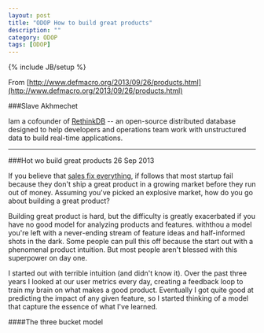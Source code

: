 ```yaml
---
layout: post
title: "ODOP How to build great products"
description: ""
category: ODOP
tags: [ODOP]
---
```

{% include JB/setup %}

From [http://www.defmacro.org/2013/09/26/products.html](http://www.defmacro.org/2013/09/26/products.html)

###Slave Akhmechet

Iam a cofounder of [RethinkDB](http://www.rethinkdb.com/) -- an open-source distributed database designed to help developers and operations team work with unstructured data to build real-time applications.

-----

###Hot wo build great products
26 Sep 2013

If you believe that [sales fix everything](http://www.defmacro.org/2013/07/23/startup-lessons.html), if follows that most startup fail because they don't ship a great product in a growing market before they run out of money. Assuming you've picked an explosive market, how do you go about building a great product?

Building great product is hard, but the difficulty is greatly exacerbated if you have no good model for analyzing products and features. withthou a model you're left with a never-ending stream of feature ideas and half-informed shots in the dark. Some people can pull this off because the start out with a phenomenal product intuition. But most people aren't blessed with this superpower on day one.

I started out with terrible intuition (and didn't know it). Over the past three years I looked at our user metrics every day, creating a feedback loop to train my brain on what makes a good product. Eventually I got quite good at predicting the impact of any given feature, so I started thinking of a model that capture the essence of what I've learned.

####The three bucket model

